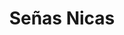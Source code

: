 ---
title: Señas Nicas
name: SeniasNicas
type: app
description: 
    es: Una aplicación para ayudar con la enseñanza y aprendizaje del lenguaje de señas nicaragüense (LSN).
    en: An app to help you teach and learn Nicaraguan Sign Language (LSN).
platforms: android
price: free
version: 1.0
image: seniasnicas.png
playstore_url: https://play.google.com/store/apps/details?id=com.marcosmiranda.seniasnicas
---